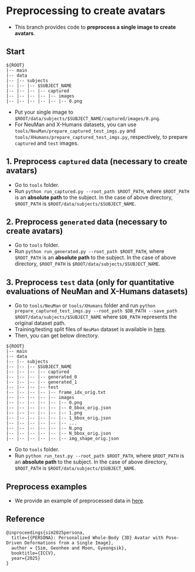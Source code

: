 # Preprocessing to create avatars

* This branch provides code to **preprocess a single image to create avatars**.

## Start
```
${ROOT}
|-- main
|-- data
|-- |-- subjects
|-- |-- |-- $SUBJECT_NAME
|-- |-- |-- |-- captured
|-- |-- |-- |-- |-- images
|-- |-- |-- |-- |-- |-- 0.png
```
* Put your single image to `$ROOT/data/subjects/$SUBJECT_NAME/captured/images/0.png`.
* For NeuMan and X-Humans datasets, you can use `tools/NeuMan/prepare_captured_test_imgs.py` and `tools/XHumans/prepare_captured_test_imgs.py`, respectively, to prepare `captured` and `test` images.

## 1. Preprocess `captured` data (necessary to create avatars)
* Go to `tools` folder.
* Run `python run_captured.py --root_path $ROOT_PATH`, where `$ROOT_PATH` is an **absolute path** to the subject. In the case of above directory, `$ROOT_PATH` is `$ROOT/data/subjects/$SUBJECT_NAME`.

## 2. Preprocess `generated` data (necessary to create avatars)
* Go to `tools` folder.
* Run `python run_generated.py --root_path $ROOT_PATH`, where `$ROOT_PATH` is an **absolute path** to the subject. In the case of above directory, `$ROOT_PATH` is `$ROOT/data/subjects/$SUBJECT_NAME`.

## 3. Preprocess `test` data (only for quantitative evaluations of NeuMan and X-Humans datasets)
* Go to `tools/NeuMan` or `tools/XHumans` folder and run `python prepare_captured_test_imgs.py --root_path $DB_PATH --save_path $ROOT/data/subjects/$SUBJECT_NAME` where `$DB_PATH` represents the original dataset path.
* Training/testing split files of `NeuMan` dataset is available in [here](https://drive.google.com/drive/folders/1QJztYKjI9tC90U6mELwt-RF1V09LBqjW?usp=sharing).
* Then, you can get below directory.
```
${ROOT}
|-- main
|-- data
|-- |-- subjects
|-- |-- |-- $SUBJECT_NAME
|-- |-- |-- |-- captured
|-- |-- |-- |-- generated_0
|-- |-- |-- |-- generated_1
|-- |-- |-- |-- test
|-- |-- |-- |-- |-- frame_idx_orig.txt
|-- |-- |-- |-- |-- images
|-- |-- |-- |-- |-- |-- 0.png
|-- |-- |-- |-- |-- |-- 0_bbox_orig.json
|-- |-- |-- |-- |-- |-- 1.png
|-- |-- |-- |-- |-- |-- 1_bbox_orig.json
|-- |-- |-- |-- |-- |-- ...
|-- |-- |-- |-- |-- |-- N.png
|-- |-- |-- |-- |-- |-- N_bbox_orig.json
|-- |-- |-- |-- |-- |-- img_shape_orig.json
```
* Go to `tools` folder.
* Run `python run_test.py --root_path $ROOT_PATH`, where `$ROOT_PATH` is an **absolute path** to the subject. In the case of above directory, `$ROOT_PATH` is `$ROOT/data/subjects/$SUBJECT_NAME`.

## Preprocess examples
* We provide an example of preprocessed data in [here]().

## Reference
```
@inproceedings{sim2025persona,
  title={{PERSONA}: Personalized Whole-Body {3D} Avatar with Pose-Driven Deformations from a Single Image},
  author = {Sim, Geonhee and Moon, Gyeongsik},  
  booktitle={ICCV},
  year={2025}
}
```
